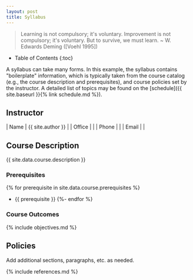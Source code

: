 ```yaml
---
layout: post
title: Syllabus
---
```


> Learning is not compulsory; it's voluntary. Improvement is not compulsory;
> it's voluntary. But to survive, we must learn. ~&nbsp;W. Edwards Deming
> ([Voehl 1995])

- Table of Contents
{:toc}

A syllabus can take many forms. In this example, the syllabus contains
"boilerplate" information, which is typically taken from the course catalog
(e.g., the course description and prerequisites), and course policies set by
the instructor. A detailed list of topics may be found on the [schedule]({{
site.baseurl }}{% link schedule.md %}).

## Instructor

| Name    | {{ site.author }} |
| Office  | |
| Phone   | |
| Email   | |

## Course Description

{{ site.data.course.description }}

### Prerequisites

{% for prerequisite in site.data.course.prerequisites %}
- {{ prerequisite }}
{%- endfor %}

### Course Outcomes

{% include objectives.md %}

## Policies

Add additional sections, paragraphs, etc. as needed.

<!-- references -->
{% include references.md %}
